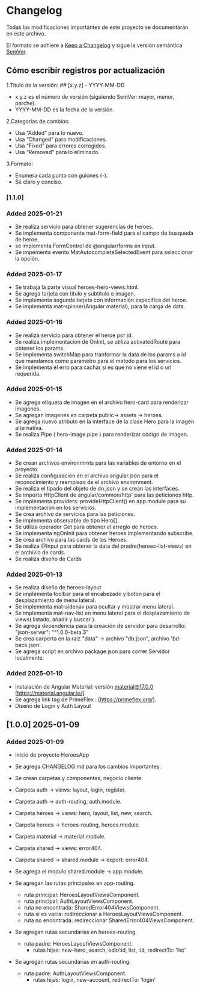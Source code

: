 # Changelog

Todas las modificaciones importantes de este proyecto se documentarán en este archivo.

El formato se adhiere a [Keep a Changelog](https://keepachangelog.com/) y sigue la versión semántica [SemVer](https://semver.org/).

## Cómo escribir registros por actualización

1.Título de la versión: ## [x.y.z] - YYYY-MM-DD

- x.y.z es el número de versión (siguiendo SemVer: mayor, menor, parche).
- YYYY-MM-DD es la fecha de la versión.

2.Categorías de cambios:

- Usa “Added” para lo nuevo.
- Usa “Changed” para modificaciones.
- Usa “Fixed” para errores corregidos.
- Usa “Removed” para lo eliminado.

3.Formato:

- Enumera cada punto con guiones (-).
- Sé claro y conciso.

### [1.1.0]

### Added 2025-01-21

- Se realiza servicio para obtener sugerencias de heroes.
- Se implementa componente mat-form-field para el campo de busqueda de heroe.
- se implementa FormControl de @angular/forms en input.
- Se impementa evento MatAutocompleteSelectedEvent para seleccionar la opción.

### Added 2025-01-17

- Se trabaja la parte visual heroes-hero-views.html.
- Se agrega tarjeta con titulo y subtitulo e imagen.
- Se implementa segunda tarjeta con información especifica del heroe.
- Se implementa mat-spinner(Angular material), para la carga de data.

### Added 2025-01-16

- Se realiza servicio para obtener el heroe por id.
- Se realiza implementacion de OnInit, se utiliza activatedRoute para obtener los params.
- Se implementa switchMap para tranformar la data de los params a id que mandamos como parametro para el metodo para los servicios.
- Se implementa el erro para cachar si es que no viene el id o url requerida.

### Added 2025-01-15

- Se agrega etiqueta de imagen en el archivo hero-card para renderizar imagenes.
- Se agregan imagenes en carpeta public-> assets -> heroes.
- Se agrega nuevo atributo en la interface de la clase Hero para la imagen alternativa.
- Se realiza Pipe ( hero-image.pipe ) para renderizar código de imagen.

### Added 2025-01-14

- Se crean archivos environmrnts para las variables de entorno en el proyecto.
- Se realiza configuración en el archivo angular.json para el reconocimiento y reemplazo de el archivo environment.
- Se realiza el tipado del objeto de dn.json y se crean las interfaces.
- Se importa HttpClient de angular/common/http' para las peticiones http.
- Se implementa providers: provideHttpClient() en app.module para su implementación en los servicios.
- Se crea archivo de servicios para las peticiones.
- Se implementa observable de tipo Hero[].
- Se utiliza operador Get para obtener el arreglo de heroes.
- Se implementa ngOnInit para obtener heroes implementando subscribe.
- Se crea archivo para las cards de los Heroes.
- Se realiza @Input para obtener la data del pradre(heroes-list-views) en el archivio de cards.
- Se realiza diseño de Cards

### Added 2025-01-13

- Se realiza diseño de heroes-layout
- Se implementa toolbar para el encabezado y boton para el desplazamiento de menu lateral.
- Se implementa mat-sidenav para ocultar y mostrar menu lateral.
- Se implementa mat-nav-list en menu lateral para el desplazamiento de views( listado, añadir y buscar ).
- Se agrega dependencia para la creación de servidor para desarrollo: "json-server": "^1.0.0-beta.3"
- Se crea carperta en la raiz "data" -> archivo "db.json", archivo 'bd-back.json'.
- Se agrega script en archivo package.json para correr Servidor localmente.

### Added 2025-01-10

- Instalación de Angular Material: versión material@17.0.0 [https://material.angular.io/].
- Se agrega link tag de PrimeFlex : [https://primeflex.org/].
- Diseño de Login y Auth Layout

## [1.0.0] 2025-01-09

### Added 2025-01-09

- Inicio de proyecto HeroesApp
- Se agrega CHANGELOG.md para los cambios importantes.
- Se crean carpetas y componentes, negocio cliente.

- Carpeta auth -> views: layout, login, register.
- Carpeta auth -> auth-routing, auth.module.

- Carpeta heroes -> views: hero, layout, list, new, search.
- Carpeta heroes -> heroes-routing, heroes.module.

- Carpeta material -> material.module.

- Carpeta shared -> views: error404.
- Carpeta shared -> shared.module -> export: error404.

- Se agrega el modulo shared.module -> app.module.

- Se agregan las rutas principales en app-routing.
  - ruta principal: HeroesLayoutViewsComponent.
  - ruta principal: AuthLayoutViewsComponent.
  - ruta no encontrada: SharedError404ViewsComponent.
  - ruta si es vacia: redireccionar a HeroesLayoutViewsComponent.
  - ruta no encontrada: redireccionar SharedError404ViewsComponent.

- Se agregan rutas secundarias en heroes-routing.
  - ruta padre: HeroesLayoutViewsComponent.
    - rutas hijas: new-hero, search, edit/:id, list, :id, redirectTo: 'list'

- Se agregan rutas secundarias en auth-routing.
  - ruta padre: AuthLayoutViewsComponent.
    - rutas hijas: login, new-account, redirectTo: 'login'
